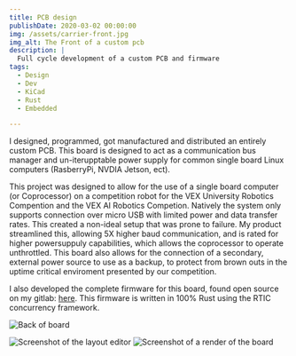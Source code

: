 ```yaml
---
title: PCB design
publishDate: 2020-03-02 00:00:00
img: /assets/carrier-front.jpg
img_alt: The Front of a custom pcb
description: |
  Full cycle development of a custom PCB and firmware
tags:
  - Design
  - Dev
  - KiCad
  - Rust
  - Embedded

---
```

 I designed, programmed, got manufactured and distributed an entirely custom PCB. This board is designed to act as a communication bus manager and un-iterupptable power supply for common single board Linux computers (RasberryPi, NVDIA Jetson, ect).

This project was designed to allow for the use of a single board computer (or Coprocessor) on a competition robot for the VEX University Robotics Compention and the VEX AI Robotics Competion. Natively the system only supports connection over micro USB with limited power and data transfer rates. This created a non-ideal setup that was prone to failure. My product streamlined this, allowing 5X higher baud communication, and is rated for higher powersuppuly capabilities, which allows the coprocessor to operate unthrottled. This board also allows for the connection of a secondary, external power source to use as a backup, to protect from brown outs in the uptime critical enviroment presented by our competition.

I also developed the complete firmware for this board, found open 
source on my gitlab: [here](https://gitlab.com/qvex/coprocessor-interface-firmware). This firmware is written in 100% Rust using the RTIC concurrency framework. 

![Back of board](/assets/carrier-back.jpg)

![Screenshot of the layout editor](/assets/carrier-layout.png)
![Screenshot of a render of the board](/assets/carrier-render.png)
